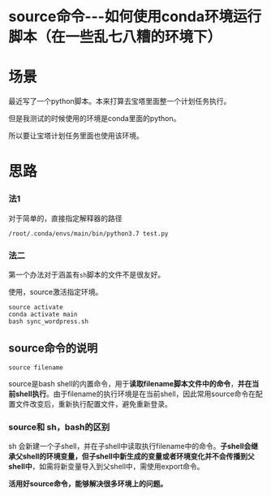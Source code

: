 # source命令---如何使用conda环境运行脚本（在一些乱七八糟的环境下）

# 场景

最近写了一个python脚本。本来打算去宝塔里面整一个计划任务执行。

但是我测试的时候使用的环境是conda里面的python。

所以要让宝塔计划任务里面也使用该环境。



# 思路

### 法1

对于简单的，直接指定解释器的路径

```
/root/.conda/envs/main/bin/python3.7 test.py
```



### 法二

第一个办法对于涵盖有`sh`脚本的文件不是很友好。

使用，source激活指定环境。

```
source activate
conda activate main
bash sync_wordpress.sh 
```













## source命令的说明

`source filename`

source是bash shell的内置命令，用于**读取filename脚本文件中的命令**，**并在当前shell执行**。由于filename的执行环境是在当前shell，因此常用source命令在配置文件改变后，重新执行配置文件，避免重新登录。



### source和 sh，bash的区别

sh 会新建一个子shell，并在子shell中读取执行filename中的命令。**子shell会继承父shell的环境变量，但子shell中新生成的变量或者环境变化并不会传播到父shell中**，如需将新变量导入到父shell中，需使用export命令。







**活用好source命令，能够解决很多环境上的问题。**

